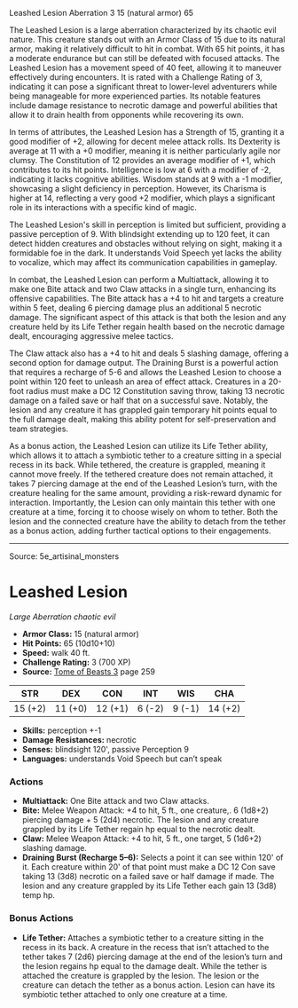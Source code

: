 <MonsterName/>Leashed Lesion</MonsterName>
<CreatureType/>Aberration</CreatureType>
<CR/>3</CR>
<AC/>15 (natural armor)</AC>
<HP/>65</HP>
<summary>The Leashed Lesion is a large aberration characterized by its chaotic evil nature. This creature stands out with an Armor Class of 15 due to its natural armor, making it relatively difficult to hit in combat. With 65 hit points, it has a moderate endurance but can still be defeated with focused attacks. The Leashed Lesion has a movement speed of 40 feet, allowing it to maneuver effectively during encounters. It is rated with a Challenge Rating of 3, indicating it can pose a significant threat to lower-level adventurers while being manageable for more experienced parties. Its notable features include damage resistance to necrotic damage and powerful abilities that allow it to drain health from opponents while recovering its own.</summary>

<detail>

In terms of attributes, the Leashed Lesion has a Strength of 15, granting it a good modifier of +2, allowing for decent melee attack rolls. Its Dexterity is average at 11 with a +0 modifier, meaning it is neither particularly agile nor clumsy. The Constitution of 12 provides an average modifier of +1, which contributes to its hit points. Intelligence is low at 6 with a modifier of -2, indicating it lacks cognitive abilities. Wisdom stands at 9 with a -1 modifier, showcasing a slight deficiency in perception. However, its Charisma is higher at 14, reflecting a very good +2 modifier, which plays a significant role in its interactions with a specific kind of magic.

The Leashed Lesion's skill in perception is limited but sufficient, providing a passive perception of 9. With blindsight extending up to 120 feet, it can detect hidden creatures and obstacles without relying on sight, making it a formidable foe in the dark. It understands Void Speech yet lacks the ability to vocalize, which may affect its communication capabilities in gameplay.

In combat, the Leashed Lesion can perform a Multiattack, allowing it to make one Bite attack and two Claw attacks in a single turn, enhancing its offensive capabilities. The Bite attack has a +4 to hit and targets a creature within 5 feet, dealing 6 piercing damage plus an additional 5 necrotic damage. The significant aspect of this attack is that both the lesion and any creature held by its Life Tether regain health based on the necrotic damage dealt, encouraging aggressive melee tactics.

The Claw attack also has a +4 to hit and deals 5 slashing damage, offering a second option for damage output. The Draining Burst is a powerful action that requires a recharge of 5-6 and allows the Leashed Lesion to choose a point within 120 feet to unleash an area of effect attack. Creatures in a 20-foot radius must make a DC 12 Constitution saving throw, taking 13 necrotic damage on a failed save or half that on a successful save. Notably, the lesion and any creature it has grappled gain temporary hit points equal to the full damage dealt, making this ability potent for self-preservation and team strategies.

As a bonus action, the Leashed Lesion can utilize its Life Tether ability, which allows it to attach a symbiotic tether to a creature sitting in a special recess in its back. While tethered, the creature is grappled, meaning it cannot move freely. If the tethered creature does not remain attached, it takes 7 piercing damage at the end of the Leashed Lesion’s turn, with the creature healing for the same amount, providing a risk-reward dynamic for interaction. Importantly, the Lesion can only maintain this tether with one creature at a time, forcing it to choose wisely on whom to tether. Both the lesion and the connected creature have the ability to detach from the tether as a bonus action, adding further tactical options to their engagements.</detail>



---

Source: 5e_artisinal_monsters

# Leashed Lesion

*Large* *Aberration* *chaotic evil*

- **Armor Class:** 15 (natural armor)
- **Hit Points:** 65 (10d10+10)
- **Speed:** walk 40 ft.
- **Challenge Rating:** 3 (700 XP)
- **Source:** [Tome of Beasts 3](https://koboldpress.com/kpstore/product/tome-of-beasts-3-for-5th-edition/) page 259

| STR | DEX | CON | INT | WIS | CHA |
| --- | --- | --- | --- | --- | --- |
| 15 (+2) | 11 (+0) | 12 (+1) | 6 (-2) | 9 (-1) | 14 (+2) |

- **Skills:** perception +-1
- **Damage Resistances:** necrotic
- **Senses:** blindsight 120', passive Perception 9
- **Languages:** understands Void Speech but can’t speak

### Actions

- **Multiattack:** One Bite attack and two Claw attacks.
- **Bite:** Melee Weapon Attack: +4 to hit, 5 ft., one creature,. 6 (1d8+2) piercing damage + 5 (2d4) necrotic. The lesion and any creature grappled by its Life Tether regain hp equal to the necrotic dealt.
- **Claw:** Melee Weapon Attack: +4 to hit, 5 ft., one target, 5 (1d6+2) slashing damage.
- **Draining Burst (Recharge 5–6):** Selects a point it can see within 120' of it. Each creature within 20' of that point must make a DC 12 Con save taking 13 (3d8) necrotic on a failed save or half damage if made. The lesion and any creature grappled by its Life Tether each gain 13 (3d8) temp hp.

### Bonus Actions

- **Life Tether:** Attaches a symbiotic tether to a creature sitting in the recess in its back. A creature in the recess that isn’t attached to the tether takes 7 (2d6) piercing damage at the end of the lesion’s turn and the lesion regains hp equal to the damage dealt. While the tether is attached the creature is grappled by the lesion. The lesion or the creature can detach the tether as a bonus action. Lesion can have its symbiotic tether attached to only one creature at a time.




